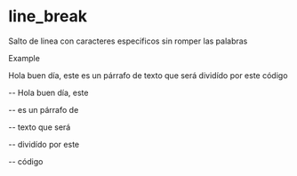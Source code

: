 # line_break
Salto de linea con caracteres especificos sin romper las palabras

Example


Hola buen día, este es un párrafo de texto que será dividído por este código

-- Hola buen día, este 

-- es un párrafo de 

-- texto que será 

-- dividído por este 

-- código 
